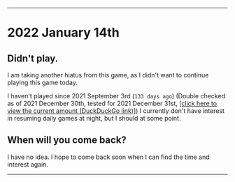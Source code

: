 
***

# 2022 January 14th

## Didn't play.

I am taking another hiatus from this game, as I didn't want to continue playing this game today.

I haven't played since 2021 September 3rd (`133 days ago`) (Double checked as of 2021 December 30th, tested for 2021 December 31st, [[click here to view the current amount (DuckDuckGo link)]](https://duckduckgo.com/?q=Days+since+September+3rd+2021&t=ffab&ia=answer)) I currently don't have interest in resuming daily games at night, but I should at some point.

## When will you come back?

I have no idea. I hope to come back soon when I can find the time and interest again.

***

